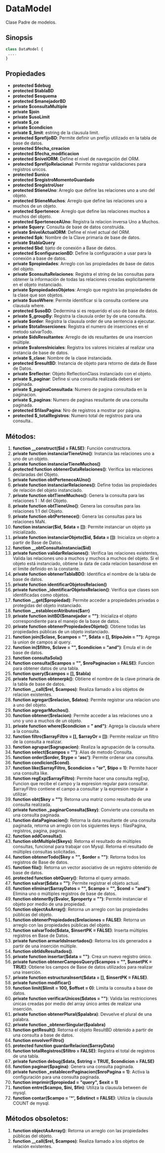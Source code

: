 # DataModel
Clase Padre de modelos.

Sinopsis
---
```php
class DataModel {
 ....
}
```
Propiedades
---
- **protected $debug**
- **protected $tablaBD**
- **protected $esquema**
- **protected $manejadorBD**
- **private $consultaMultiple**
- **private $join**
- **private $usoLimit**
- **private $_ce**
- **private $condicion**
- **private $_limit**: estring de la clausula limit.
- **protected $prefijoBD**: Permite definir un prefijo utilizado en la tabla de base de datos.
- **protected $fecha_creacion**
- **protected $fecha_modificacion**
- **protected $nivelORM**: Define el nivel de navegación del ORM.
- **protected $prefijoRelacional**: Permite registrar validaciones para registros unicos.
- **protected $unico**
- **protected $registroMomentoGuardado**
- **protected $registroUser**
- **protected $tieneUno**: Arreglo que define las relaciones uno a uno del objeto.
- **protected $tieneMuchos**: Arreglo que define las relaciones uno a muchos de un objeto.
- **protected $pertenece**: Arreglo que define las relaciones muchos a muchos del objeto.
- **protected $perteneceAUno**: Registra la relacion inversa Uno a Muchos.
- **private $query**: Consulta de base de datos construida.
- **private $nivelActualORM**: Define el nivel actual del ORM.
- **protected $pk**: Nombre de la Clave primaria de base de datos.
- **private $tablaQuery**
- **protected $bd**: bjeto de conexión a Base de datos.
- **protected $configuracionBD**: Define la configuración a usar para la conexión a base de datos.
- **private $propiedades**: Arreglo con las propiedades de base de datos del objeto.
- **private $consultaRelaciones**: Registra el string de las consultas para obtener la información de todas las relaciones creadas explicitamente en el objeto instanciado.
- **private $propiedadesObjetos**: Arreglo que registra las propiedades de la clase que son objetos.
- **private $usoWhere**: Permite identificar si la consulta contiene una clausula where.
- **protected $usoBD**: Dedermina si es requerido el uso de base de datos.
- **private $_groupBy**: Registra la clausula order by de una consulta.
- **private $order**: Registra la clausula order de una sentencia a ejecutar.
- **private $totalInserciones**: Registra el numero de inserciones en el metodo salvarTodo.
- **private $idsResultantes**: Arreglo de ids resultantes de una insercion múltiple.
- **private $valoresIniciales**: Registra los valores iniciales al realizar una instancia de base de datos.
- **private $_clase**: Nombre de la clase instanciada.
- **protected $resultBD**: Instancia de objeto para retorno de data de Base de Datos.
- **private $reflector**: Objeto ReflectionClass instanciado con el objeto.
- **private $_paginar**: Define si una consulta realizada deberá ser paginada.
- **private $_paginaConsultada**: Numero de pagina consultada en la paginacion.
- **private $_paginas**: Numero de paginas resultante de una consulta paginada.
- **protected $filasPagina**: Nro de registros a mostrar por página.
- **protected $_totalRegistros**: Numero total de registros para una consulta..

Métodos:
---
1. **function __construct($id = FALSE)**: Función constructora. 
2. **private function instanciarTieneUno()**: Instancia las relaciones uno a uno de un objeto. 
3. **private function instanciarTieneMuchos()**
4. **protected function obtenerDataRelaciones()**: Verifica las relaciones declaradas del Objeto. 
5. **private function obtPerteneceAUno()**
6. **private function instanciarRelaciones()**: Define todas las propiedades de relación del objeto instanciado. 
7. **private function obtTieneMuchos()**: Genera la consulta para las relaciones 1 : M del Objeto. 
8. **private function obtTieneUno()**: Genera las consultas para las relaciones 1:1 del Objeto. 
9. **private function obtPertenece()**: Genera las consultas para las relaciones MaN. 
10. **function instanciar($id, $data = [])**: Permite instanciar un objeto ya inicializado. 
11. **private function instanciarObjeto($id, $data = [])**: Inicializa un objeto a partir de Base de Datos. 
12. **function __obtConsultaInstancia($id)**
13. **private function validarRelaciones()**: Verifica las relaciones existentes, Valida las relaciones uno a muchos y muchos a muchos del objeto. Si el objeto está instanciado, obtiene la data de cada relacion basandose en el limite definido en la constante.
14. **private function obtenerTablaBD()**: Identifica el nombre de la tabla de base de datos. 
15. **private function identificarObjetosRelacion()**
16. **private function _identificarObjetosRelacion()**: Verifica que clases son identificadas como objetos.
17. **function __get($propiedad)**: Permite acceder a propiedades privadas o protegidas del objeto instanciado.
18. **function __establecerAtributos($arr)**
19. **private function initBD($manejador = "")**: Inicializa el objeto correspondiente para el manejo de la base de datos.
20. **private function obtenerPropiedadesObjeto()**: Obtiene todas las propiedades públicas de un objeto instanciado.
21. **function join($clase, $campos = "", $data = [], $tipoJoin = "")**: Agrega la union de campos al query.
22. **function in($filtro, $clave = "", $condicion = "and")**: Emula el in de base de datos.
23. **function consultaSola()**
24. **function consulta($campos = "", $nroPaginacion = FALSE)**: Funcion para obtener datos de una tabla.
25. **function query($campos = [], $tabla)**
26. **private function obtenerpk()**: Obtiene el nombre de la clave primaria de la tabla de base de datos.
27. **function __call($rel, $campos)**: Realiza llamado a los objetos de relacion existentes.
28. **function agregar($relacion, $datos)**: Permite registrar una relacion uno a uno del objeto.
29. **function agregarMuchos()**.
30. **function obtener($relacion)**: Permite acceder a las relaciones uno a uno y uno a muchos de un objeto.
31. **private function where($condicion = " and")**: Agrega la clausula where a la consulta.
32. **function filtro($arrayFiltro = [], $arrayOr = [])**: Permite realizar un filtro de la consulta a realizar.
33. **function agrupar($agrupacion)**: Realiza la agrupación de la consulta.
34. **function select($campos = "")**: Alias de metodo Consulta.
35. **function order($order, $type = 'asc')**: Permite ordenar una consulta.
36. **function condicion($cond)**.
37. **function like($arrayFiltro, $condicion = "or", $tipo = 1)**: Permite hacer una consulta like.
38. **function regExp($arrayFiltro)**: Permite hacer una consulta regExp, Funcion que recibe el campo y la expresion regular para consultar. $arrayFiltro contiene el campo a consultar y la expresion regular a utilizar.
39. **function obt($key = "")**: Retorna una matriz como resultado de una consulta realizada.
40. **private function _paginarConsulta($key)**: Convierte una consulta en una consulta paginada.
41. **function dataPaginacion()**: Retorna la data resultante de una consulta paginada, retorna un arreglo con los siguientes keys : filasPagina, registros, pagina, paginas.
42. **function addConsulta()**.
43. **function obtMultiple($keys)**: Retorna el resultado de múltiples consultas, funcional para trabajar con Mysql. Retorna el resultado de múltiples consultas solicitadas.
44. **function obtenerTodo($key = "", $order = "")**: Retorna todos los registros de Base de datos.
45. **function fila()**: Retorna un vector asociativo de un registro obtenido de base de datos.
46. **protected function obtQuery()**: Retorna el query armado.
47. **function salvar($data = "")**: Permite registrar el objeto actual.
48. **function eliminar($arrayDatos = "", $campo = "", $cond = "and")**: Elimina uno o múltiples registros de base de datos.
49. **function obtenerBy($valor, $property = "")**: Permite instanciar el objeto por medio de una propiedad.
50. **function objectAsArray()**: Retorna un arreglo con las propiedades públicas del objeto.
51. **function obtenerPropiedades($relaciones = FALSE)**: Retorna un arreglo con las propiedades públicas del objeto.
52. **function salvarTodo($data, $insertPK = FALSE)**: Inserta múltiples registros en Base de Datos.
53. **private function armarIdsInsertados()**: Retorna los ids generados a partir de una inserción múltiple.
54. **function obtIdsResultados()**.
55. **private function insertar($data = "")**: Crea un nuevo registro único.
56. **private function obtenerCamposQuery($campos = "", $unsetPK = TRUE)**: Obtiene los campos de Base de datos utilizados para realizar una inserción.
57. **private function estructuraInsert($data = [], $insertPK = FALSE)**.
58. **private function modificar()**
59. **function limit($limit = 100, $offset = 0)**: Limita la consulta a base de datos.
60. **private function verificarUnicos($datos = "")**: Valida las restricciones únicas creadas por medio del array único antes de realizar una inserción.
61. **private function obtenerPlural($palabra)**: Devuelve el plural de una palabra.
62. **private function _obtenerSingular($palabra)**
63. **function getResult()**: Retorna el objeto ResultBD obtenido a partir de una consulta a base de datos.
64. **function envolverFiltro()**
65. **protected function guardarRelacion($arrayData)**
66. **function totalRegistros($filtro = FALSE)**: Registra el total de registros de una tabla.
67. **private function debug($data, $string = TRUE, $condicion = FALSE)**
68. **function paginar($pagina)**: Genera una consulta paginada.
69. **private function _establecerPaginacion($nroPagina = 1)**: Activa la configuración para una consulta paginada.
70. **function imprimir($propiedad = "query", $exit = 1)**
71. **function entre($campo, $ini, $fin)**: Utiliza la clausula between de mysql.
72. **function contar($campo = '*', $distinct = FALSE)**: Utiliza la clausula COUNT de mysql.


Métodos obsoletos:
---
1. **function objectAsArray()**: Retorna un arreglo con las propiedades públicas del objeto.
2. **function __call($rel, $campos)**: Realiza llamado a los objetos de relación existentes.
